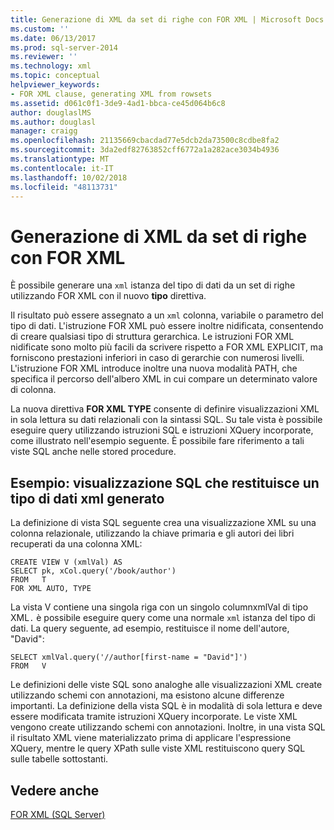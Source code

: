 ```yaml
---
title: Generazione di XML da set di righe con FOR XML | Microsoft Docs
ms.custom: ''
ms.date: 06/13/2017
ms.prod: sql-server-2014
ms.reviewer: ''
ms.technology: xml
ms.topic: conceptual
helpviewer_keywords:
- FOR XML clause, generating XML from rowsets
ms.assetid: d061c0f1-3de9-4ad1-bbca-ce45d064b6c8
author: douglaslMS
ms.author: douglasl
manager: craigg
ms.openlocfilehash: 21135669cbacdad77e5dcb2da73500c8cdbe8fa2
ms.sourcegitcommit: 3da2edf82763852cff6772a1a282ace3034b4936
ms.translationtype: MT
ms.contentlocale: it-IT
ms.lasthandoff: 10/02/2018
ms.locfileid: "48113731"
---
```

# <a name="generate-xml-from-rowsets-with-for-xml"></a>Generazione di XML da set di righe con FOR XML
  È possibile generare una `xml` istanza del tipo di dati da un set di righe utilizzando FOR XML con il nuovo **tipo** direttiva.  
  
 Il risultato può essere assegnato a un `xml` colonna, variabile o parametro del tipo di dati. L'istruzione FOR XML può essere inoltre nidificata, consentendo di creare qualsiasi tipo di struttura gerarchica. Le istruzioni FOR XML nidificate sono molto più facili da scrivere rispetto a FOR XML EXPLICIT, ma forniscono prestazioni inferiori in caso di gerarchie con numerosi livelli. L'istruzione FOR XML introduce inoltre una nuova modalità PATH, che specifica il percorso dell'albero XML in cui compare un determinato valore di colonna.  
  
 La nuova direttiva **FOR XML TYPE** consente di definire visualizzazioni XML in sola lettura su dati relazionali con la sintassi SQL. Su tale vista è possibile eseguire query utilizzando istruzioni SQL e istruzioni XQuery incorporate, come illustrato nell'esempio seguente. È possibile fare riferimento a tali viste SQL anche nelle stored procedure.  
  
## <a name="example-sql-view-returning-generated-xml-data-type"></a>Esempio: visualizzazione SQL che restituisce un tipo di dati xml generato  
 La definizione di vista SQL seguente crea una visualizzazione XML su una colonna relazionale, utilizzando la chiave primaria e gli autori dei libri recuperati da una colonna XML:  
  
```  
CREATE VIEW V (xmlVal) AS  
SELECT pk, xCol.query('/book/author')  
FROM   T  
FOR XML AUTO, TYPE  
```  
  
 La vista V contiene una singola riga con un singolo columnxmlVal di tipo XML`.` è possibile eseguire query come una normale `xml` istanza del tipo di dati. La query seguente, ad esempio, restituisce il nome dell'autore, "David":  
  
```  
SELECT xmlVal.query('//author[first-name = "David"]')  
FROM   V  
```  
  
 Le definizioni delle viste SQL sono analoghe alle visualizzazioni XML create utilizzando schemi con annotazioni, ma esistono alcune differenze importanti. La definizione della vista SQL è in modalità di sola lettura e deve essere modificata tramite istruzioni XQuery incorporate. Le viste XML vengono create utilizzando schemi con annotazioni. Inoltre, in una vista SQL il risultato XML viene materializzato prima di applicare l'espressione XQuery, mentre le query XPath sulle viste XML restituiscono query SQL sulle tabelle sottostanti.  
  
## <a name="see-also"></a>Vedere anche  
 [FOR XML &#40;SQL Server&#41;](for-xml-sql-server.md)  
  
  
